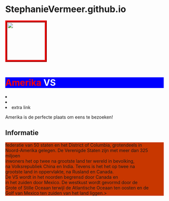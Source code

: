# StephanieVermeer.github.io
<!DOCTYPE html>
<html>
<head>
<title>Mijn Droomreis</title>
<meta charset="utf-8">
<style>

{ font-family:cursive;}
#Amerika { font-family:Italic; }
#VS { background-color: rgb(200,55,0);}
#STAD { background-color: blue; }
#FOTO {
            width: 120px;
            margin-right: 10px;
            margin-bottom: 10px;
            border: 6px ridge red;
}
.amerika { color: red; }
.vs { color: white; }
.button {
  border-radius: 4px;
  background-color: #f4511e;
  border: none;
  color: #FFFFFF;
  text-align: center;
  font-size: 28px;
  padding: 20px;
  width: 200px;
  transition: all 0.5s;
  cursor: pointer;
  margin: 5px;
}

.button span {
  cursor: pointer;
  display: inline-block;
  position: relative;
  transition: 0.5s;
}

.button span:after {
  content: '\00bb';
  position: absolute;
  opacity: 0;
  top: 0;
  right: -20px;
  transition: 0.5s;
}

.button:extra span {
  padding-right: 25px;
}

.button:extra span:after {
  opacity: 1;
  right: 0;
}
</style>
</head>
<body>

<img id="FOTO" src= "https://nl.wikipedia.org/wiki/Vlag_van_de_Verenigde_Staten">
<h1 id="STAD"><span class= "amerika">Amerika</span> <span class= "vs">VS</span></h1>
<li><a href"Informatie"></a></li>
<li><a href="Bekende attracties"></a></li>
<li>extra link</li>

<p>Amerika is de perfecte plaats om eens te bezoeken!</p>
<strong><h2>Informatie</h2></strong>
<p id="VS"De Verenigde Staten, officieel de Verenigde Staten van Amerika, afgekort VS zijn een<br> federatie van 50 staten en het District of Columbia, grotendeels in<br>Noord-Amerika gelegen. De Verenigde Staten zijn met meer dan 325 miljoen<br> inwoners het op twee na grootste land ter wereld in bevolking,<br>na Volksrepubliek China en India. Tevens is het het op twee na<br> grootste land in oppervlakte, na Rusland en Canada.<br>
De VS wordt in het noorden begrensd door Canada en<br> in het zuiden door Mexico. De westkust wordt gevormd door de<br> Grote of Stille Oceaan terwijl de Atlantische Oceaan ten oosten en de<br> Golf van Mexico ten zuiden van het land liggen.></p>

</body>
</html>
